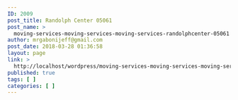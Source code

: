 ```yaml
---
ID: 2009
post_title: Randolph Center 05061
post_name: >
  moving-services-moving-services-moving-services-randolphcenter-05061
author: mrgabonijeff@gmail.com
post_date: 2018-03-28 01:36:58
layout: page
link: >
  http://localhost/wordpress/moving-services-moving-services-moving-services-randolphcenter-05061/
published: true
tags: [ ]
categories: [ ]
---
```

